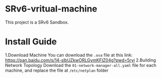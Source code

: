 # SRv6-vritual-machine
This project is a SRv6 Sandbox.
# Install Guide
1.Download Machine
You can download the `.ova` file at this link: https://pan.baidu.com/s/14-slbUZkwORLGymKFIZ04g?pwd=5ryi
2.Building Network Topology
Download the `01-network-manager-all.yaml` file for each machine, and replace the file at `/etc/netplan` folder

